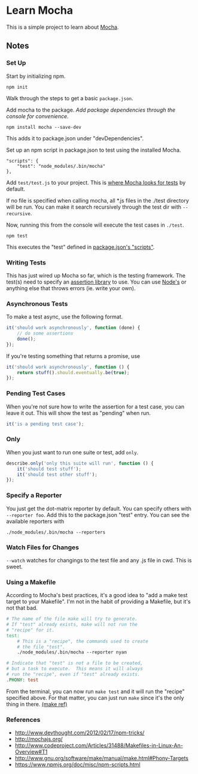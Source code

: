 # Learn Mocha

This is a simple project to learn about [Mocha](http://mochajs.org/).

## Notes

### Set Up

Start by initializing npm.

`npm init`

Walk through the steps to get a basic `package.json`.

Add mocha to the package. *Add package dependencies through the console for convenience.*  

`npm install mocha --save-dev`

This adds it to package.json under "devDependencies".

Set up an npm script in package.json to test using the installed Mocha.

    "scripts": {
        "test": "node_modules/.bin/mocha"
    },

Add `test/test.js` to your project.  This is [where Mocha looks for tests](http://mochajs.org/#the-test-directory) by default.

If no file is specified when calling mocha, all *.js files in the ./test directory will be run.  You can make it search recursively through the test dir with `--recursive`.

Now, running this from the console will execute the test cases in `./test`.

    npm test

This executes the "test" defined in [package.json's "scripts"](https://www.npmjs.org/doc/misc/npm-scripts.html).

### Writing Tests

This has just wired up Mocha so far, which is the testing framework.  The test(s) need to specify an [assertion library](http://mochajs.org/#assertions) to use.  You can use [Node's](http://nodejs.org/api/assert.html) or anything else that throws errors (ie. write your own).


### Asynchronous Tests

To make a test async, use the following format.

```javascript
it('should work asynchronously', function (done) {
    // do some assertions
    done();
});
```

If you're testing something that returns a promise, use

```javascript
it('should work asynchronously', function () {
    return stuff().should.eventually.be(true);
});
```

### Pending Test Cases

When you're not sure how to write the assertion for a test case, you can leave it out.  This will show the test as "pending" when run.

```javascript
it('is a pending test case');
```

### Only

When you just want to run one suite or test, add `only`.

```javascript
describe.only('only this suite will run', function () {
    it('should test stuff');
    it('should test other stuff');
});
```

### Specify a Reporter

You just get the dot-matrix reporter by default.  You can specify others with `--reporter foo`.  Add this to the package.json "test" entry.  You can see the available reporters with

`./node_modules/.bin/mocha --reporters`

### Watch Files for Changes

`--watch` watches for changings to the test file and any .js file in cwd.  This is sweet.

### Using a Makefile

According to Mocha's best practices, it's a good idea to "add a make test target to your Makefile".  I'm not in the habit of providing a Makefile, but it's not that bad.

```Makefile
# The name of the file make will try to generate.
# If "test" already exists, make will not run the
# "recipe" for it.
test:
    # This is a "recipe", the commands used to create
    # the file "test".
    ./node_modules/.bin/mocha --reporter nyan

# Indicate that "test" is not a file to be created,
# but a task to execute.  This means it will always
# run the "recipe", even if "test" already exists.
.PHONY: test
```

From the terminal, you can now run `make test` and it will run the "recipe" specified above.  For that matter, you can just run `make` since it's the only thing in there.  [(make ref)](http://www.gnu.org/software/make/manual/make.html)

### References

* http://www.devthought.com/2012/02/17/npm-tricks/
* http://mochajs.org/
* http://www.codeproject.com/Articles/31488/Makefiles-in-Linux-An-Overview#T1
* http://www.gnu.org/software/make/manual/make.html#Phony-Targets
* https://www.npmjs.org/doc/misc/npm-scripts.html
